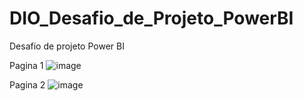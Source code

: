 # DIO_Desafio_de_Projeto_PowerBI
Desafio de projeto Power BI

Pagina 1
![image](https://github.com/NemuelGomes/DIO_Desafio_de_Projeto_PowerBI/assets/107018118/7fb77ebf-1314-4822-a568-a7ed40146880)


Pagina 2
![image](https://github.com/NemuelGomes/DIO_Desafio_de_Projeto_PowerBI/assets/107018118/c39ad937-7479-40f9-8a10-63a7f1df96a4)

